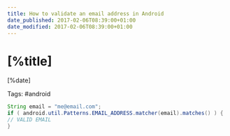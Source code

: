 ```yaml
---
title: How to validate an email address in Android
date_published: 2017-02-06T08:39:00+01:00
date_modified: 2017-02-06T08:39:00+01:00
---
```


# [%title]

[%date]

Tags: #android

```java
String email = "me@email.com";
if ( android.util.Patterns.EMAIL_ADDRESS.matcher(email).matches() ) {
// VALID EMAIL
}
```